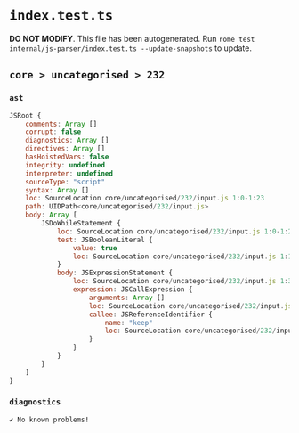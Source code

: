 # `index.test.ts`

**DO NOT MODIFY**. This file has been autogenerated. Run `rome test internal/js-parser/index.test.ts --update-snapshots` to update.

## `core > uncategorised > 232`

### `ast`

```javascript
JSRoot {
	comments: Array []
	corrupt: false
	diagnostics: Array []
	directives: Array []
	hasHoistedVars: false
	integrity: undefined
	interpreter: undefined
	sourceType: "script"
	syntax: Array []
	loc: SourceLocation core/uncategorised/232/input.js 1:0-1:23
	path: UIDPath<core/uncategorised/232/input.js>
	body: Array [
		JSDoWhileStatement {
			loc: SourceLocation core/uncategorised/232/input.js 1:0-1:23
			test: JSBooleanLiteral {
				value: true
				loc: SourceLocation core/uncategorised/232/input.js 1:18-1:22
			}
			body: JSExpressionStatement {
				loc: SourceLocation core/uncategorised/232/input.js 1:3-1:10
				expression: JSCallExpression {
					arguments: Array []
					loc: SourceLocation core/uncategorised/232/input.js 1:3-1:9
					callee: JSReferenceIdentifier {
						name: "keep"
						loc: SourceLocation core/uncategorised/232/input.js 1:3-1:7 (keep)
					}
				}
			}
		}
	]
}
```

### `diagnostics`

```
✔ No known problems!

```
